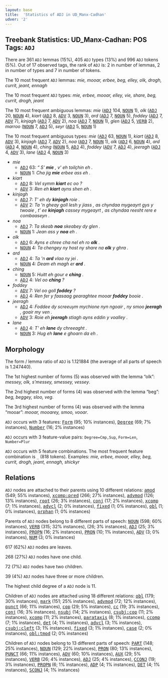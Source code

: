```yaml
---
layout: base
title:  'Statistics of ADJ in UD_Manx-Cadhan'
udver: '2'
---
```


## Treebank Statistics: UD_Manx-Cadhan: POS Tags: `ADJ`

There are 361 `ADJ` lemmas (15%), 405 `ADJ` types (13%) and 996 `ADJ` tokens (5%).
Out of 17 observed tags, the rank of `ADJ` is: 2 in number of lemmas, 2 in number of types and 7 in number of tokens.

The 10 most frequent `ADJ` lemmas: <em>mie, mooar, erbee, beg, elley, olk, drogh, currit, jeant, ennagh</em>

The 10 most frequent `ADJ` types:  <em>mie, erbee, mooar, elley, vie, share, beg, currit, drogh, jeant</em>

The 10 most frequent ambiguous lemmas: <em>mie</em> (<tt><a href="gv_cadhan-pos-ADJ.html">ADJ</a></tt> 104, <tt><a href="gv_cadhan-pos-NOUN.html">NOUN</a></tt> 1), <em>olk</em> (<tt><a href="gv_cadhan-pos-ADJ.html">ADJ</a></tt> 20, <tt><a href="gv_cadhan-pos-NOUN.html">NOUN</a></tt> 4), <em>kiart</em> (<tt><a href="gv_cadhan-pos-ADJ.html">ADJ</a></tt> 8, <tt><a href="gv_cadhan-pos-ADV.html">ADV</a></tt> 3, <tt><a href="gv_cadhan-pos-NOUN.html">NOUN</a></tt> 3), <em>ard</em> (<tt><a href="gv_cadhan-pos-ADJ.html">ADJ</a></tt> 7, <tt><a href="gv_cadhan-pos-NOUN.html">NOUN</a></tt> 5), <em>foddey</em> (<tt><a href="gv_cadhan-pos-ADJ.html">ADJ</a></tt> 7, <tt><a href="gv_cadhan-pos-ADV.html">ADV</a></tt> 7), <em>kinjagh</em> (<tt><a href="gv_cadhan-pos-ADJ.html">ADJ</a></tt> 7, <tt><a href="gv_cadhan-pos-ADV.html">ADV</a></tt> 2), <em>noa</em> (<tt><a href="gv_cadhan-pos-ADJ.html">ADJ</a></tt> 7, <tt><a href="gv_cadhan-pos-NOUN.html">NOUN</a></tt> 1), <em>glen</em> (<tt><a href="gv_cadhan-pos-ADJ.html">ADJ</a></tt> 5, <tt><a href="gv_cadhan-pos-VERB.html">VERB</a></tt> 2), <em>marroo</em> (<tt><a href="gv_cadhan-pos-NOUN.html">NOUN</a></tt> 7, <tt><a href="gv_cadhan-pos-ADJ.html">ADJ</a></tt> 5), <em>seyr</em> (<tt><a href="gv_cadhan-pos-ADJ.html">ADJ</a></tt> 5, <tt><a href="gv_cadhan-pos-NOUN.html">NOUN</a></tt> 1)

The 10 most frequent ambiguous types:  <em>mie</em> (<tt><a href="gv_cadhan-pos-ADJ.html">ADJ</a></tt> 63, <tt><a href="gv_cadhan-pos-NOUN.html">NOUN</a></tt> 1), <em>kiart</em> (<tt><a href="gv_cadhan-pos-ADJ.html">ADJ</a></tt> 8, <tt><a href="gv_cadhan-pos-ADV.html">ADV</a></tt> 3), <em>kinjagh</em> (<tt><a href="gv_cadhan-pos-ADJ.html">ADJ</a></tt> 7, <tt><a href="gv_cadhan-pos-ADV.html">ADV</a></tt> 2), <em>noa</em> (<tt><a href="gv_cadhan-pos-ADJ.html">ADJ</a></tt> 7, <tt><a href="gv_cadhan-pos-NOUN.html">NOUN</a></tt> 1), <em>olk</em> (<tt><a href="gv_cadhan-pos-ADJ.html">ADJ</a></tt> 6, <tt><a href="gv_cadhan-pos-NOUN.html">NOUN</a></tt> 4), <em>ard</em> (<tt><a href="gv_cadhan-pos-ADJ.html">ADJ</a></tt> 4, <tt><a href="gv_cadhan-pos-NOUN.html">NOUN</a></tt> 4), <em>ching</em> (<tt><a href="gv_cadhan-pos-NOUN.html">NOUN</a></tt> 5, <tt><a href="gv_cadhan-pos-ADJ.html">ADJ</a></tt> 4), <em>foddey</em> (<tt><a href="gv_cadhan-pos-ADV.html">ADV</a></tt> 7, <tt><a href="gv_cadhan-pos-ADJ.html">ADJ</a></tt> 4), <em>jeeragh</em> (<tt><a href="gv_cadhan-pos-ADJ.html">ADJ</a></tt> 4, <tt><a href="gv_cadhan-pos-ADV.html">ADV</a></tt> 3), <em>lane</em> (<tt><a href="gv_cadhan-pos-ADJ.html">ADJ</a></tt> 4, <tt><a href="gv_cadhan-pos-NOUN.html">NOUN</a></tt> 3)


* <em>mie</em>
  * <tt><a href="gv_cadhan-pos-ADJ.html">ADJ</a></tt> 63: <em>“ S' <b>mie</b> , v' eh toilçhin eh .</em>
  * <tt><a href="gv_cadhan-pos-NOUN.html">NOUN</a></tt> 1: <em>Cha jig <b>mie</b> erbee ass eh .</em>
* <em>kiart</em>
  * <tt><a href="gv_cadhan-pos-ADJ.html">ADJ</a></tt> 8: <em>Vel symm <b>kiart</b> ec oo ?</em>
  * <tt><a href="gv_cadhan-pos-ADV.html">ADV</a></tt> 3: <em>Ren eh <b>kiart</b> ayns shen eh .</em>
* <em>kinjagh</em>
  * <tt><a href="gv_cadhan-pos-ADJ.html">ADJ</a></tt> 7: <em>T' eh dy <b>kinjagh</b> roie .</em>
  * <tt><a href="gv_cadhan-pos-ADV.html">ADV</a></tt> 2: <em>Ta 'n gheay goll lesh y jiass , as chyndaa mygeayrt gys y twoaie , t' ee <b>kinjagh</b> cassey mygeayrt , as chyndaa reesht rere e combaaseyn .</em>
* <em>noa</em>
  * <tt><a href="gv_cadhan-pos-ADJ.html">ADJ</a></tt> 7: <em>Ta skeab <b>noa</b> skeabey dy glen .</em>
  * <tt><a href="gv_cadhan-pos-NOUN.html">NOUN</a></tt> 1: <em>Jean ass y <b>noa</b> eh .</em>
* <em>olk</em>
  * <tt><a href="gv_cadhan-pos-ADJ.html">ADJ</a></tt> 6: <em>Ayns e chree cha nel eh ro <b>olk</b> .</em>
  * <tt><a href="gv_cadhan-pos-NOUN.html">NOUN</a></tt> 4: <em>Ta chengey ny host ny share na <b>olk</b> y ghra .</em>
* <em>ard</em>
  * <tt><a href="gv_cadhan-pos-ADJ.html">ADJ</a></tt> 4: <em>Ta 'n <b>ard</b> vlaa ny jei .</em>
  * <tt><a href="gv_cadhan-pos-NOUN.html">NOUN</a></tt> 4: <em>Deam eh magh er <b>ard</b> .</em>
* <em>ching</em>
  * <tt><a href="gv_cadhan-pos-NOUN.html">NOUN</a></tt> 5: <em>Huitt eh gour e <b>ching</b> .</em>
  * <tt><a href="gv_cadhan-pos-ADJ.html">ADJ</a></tt> 4: <em>Vel oo <b>ching</b> ?</em>
* <em>foddey</em>
  * <tt><a href="gv_cadhan-pos-ADV.html">ADV</a></tt> 7: <em>Vel oo goll <b>foddey</b> ?</em>
  * <tt><a href="gv_cadhan-pos-ADJ.html">ADJ</a></tt> 4: <em>Ren fer y faasaag gearaghtee mooar <b>foddey</b> booie .</em>
* <em>jeeragh</em>
  * <tt><a href="gv_cadhan-pos-ADJ.html">ADJ</a></tt> 4: <em>Foddee dy screeuym mychione nyn ngoair , ny smoo <b>jeeragh</b> , goair my ven .</em>
  * <tt><a href="gv_cadhan-pos-ADV.html">ADV</a></tt> 3: <em>Roie eh <b>jeeragh</b> stiagh ayns eddin y voalley .</em>
* <em>lane</em>
  * <tt><a href="gv_cadhan-pos-ADJ.html">ADJ</a></tt> 4: <em>T' eh <b>lane</b> dy chreeaght .</em>
  * <tt><a href="gv_cadhan-pos-NOUN.html">NOUN</a></tt> 3: <em>Hug eh <b>lane</b> e ghoarn da eh .</em>

## Morphology

The form / lemma ratio of `ADJ` is 1.121884 (the average of all parts of speech is 1.247440).

The 1st highest number of forms (5) was observed with the lemma “olk”: <em>messey, olk, s'messey, smessey, vessey</em>.

The 2nd highest number of forms (4) was observed with the lemma “beg”: <em>beg, beggey, sloo, veg</em>.

The 3rd highest number of forms (4) was observed with the lemma “mooar”: <em>mooar, mooarey, smoo, vooar</em>.

`ADJ` occurs with 3 features: <tt><a href="gv_cadhan-feat-Form.html">Form</a></tt> (95; 10% instances), <tt><a href="gv_cadhan-feat-Degree.html">Degree</a></tt> (69; 7% instances), <tt><a href="gv_cadhan-feat-Number.html">Number</a></tt> (16; 2% instances)

`ADJ` occurs with 3 feature-value pairs: `Degree=Cmp,Sup`, `Form=Len`, `Number=Plur`

`ADJ` occurs with 5 feature combinations.
The most frequent feature combination is `_` (818 tokens).
Examples: <em>mie, erbee, mooar, elley, beg, currit, drogh, jeant, ennagh, shickyr</em>


## Relations

`ADJ` nodes are attached to their parents using 10 different relations: <tt><a href="gv_cadhan-dep-amod.html">amod</a></tt> (549; 55% instances), <tt><a href="gv_cadhan-dep-xcomp-pred.html">xcomp:pred</a></tt> (266; 27% instances), <tt><a href="gv_cadhan-dep-advmod.html">advmod</a></tt> (126; 13% instances), <tt><a href="gv_cadhan-dep-root.html">root</a></tt> (26; 3% instances), <tt><a href="gv_cadhan-dep-conj.html">conj</a></tt> (17; 2% instances), <tt><a href="gv_cadhan-dep-xcomp.html">xcomp</a></tt> (7; 1% instances), <tt><a href="gv_cadhan-dep-advcl.html">advcl</a></tt> (2; 0% instances), <tt><a href="gv_cadhan-dep-fixed.html">fixed</a></tt> (1; 0% instances), <tt><a href="gv_cadhan-dep-obl.html">obl</a></tt> (1; 0% instances), <tt><a href="gv_cadhan-dep-orphan.html">orphan</a></tt> (1; 0% instances)

Parents of `ADJ` nodes belong to 8 different parts of speech: <tt><a href="gv_cadhan-pos-NOUN.html">NOUN</a></tt> (598; 60% instances), <tt><a href="gv_cadhan-pos-VERB.html">VERB</a></tt> (315; 32% instances),  (26; 3% instances), <tt><a href="gv_cadhan-pos-ADJ.html">ADJ</a></tt> (25; 3% instances), <tt><a href="gv_cadhan-pos-PROPN.html">PROPN</a></tt> (16; 2% instances), <tt><a href="gv_cadhan-pos-PRON.html">PRON</a></tt> (10; 1% instances), <tt><a href="gv_cadhan-pos-ADV.html">ADV</a></tt> (3; 0% instances), <tt><a href="gv_cadhan-pos-NUM.html">NUM</a></tt> (3; 0% instances)

617 (62%) `ADJ` nodes are leaves.

268 (27%) `ADJ` nodes have one child.

72 (7%) `ADJ` nodes have two children.

39 (4%) `ADJ` nodes have three or more children.

The highest child degree of a `ADJ` node is 11.

Children of `ADJ` nodes are attached using 18 different relations: <tt><a href="gv_cadhan-dep-obl.html">obl</a></tt> (179; 30% instances), <tt><a href="gv_cadhan-dep-mark.html">mark</a></tt> (151; 25% instances), <tt><a href="gv_cadhan-dep-advmod.html">advmod</a></tt> (72; 12% instances), <tt><a href="gv_cadhan-dep-punct.html">punct</a></tt> (66; 11% instances), <tt><a href="gv_cadhan-dep-cop.html">cop</a></tt> (29; 5% instances), <tt><a href="gv_cadhan-dep-cc.html">cc</a></tt> (19; 3% instances), <tt><a href="gv_cadhan-dep-conj.html">conj</a></tt> (16; 3% instances), <tt><a href="gv_cadhan-dep-nsubj.html">nsubj</a></tt> (14; 2% instances), <tt><a href="gv_cadhan-dep-csubj-cop.html">csubj:cop</a></tt> (11; 2% instances), <tt><a href="gv_cadhan-dep-xcomp.html">xcomp</a></tt> (11; 2% instances), <tt><a href="gv_cadhan-dep-parataxis.html">parataxis</a></tt> (8; 1% instances), <tt><a href="gv_cadhan-dep-ccomp.html">ccomp</a></tt> (7; 1% instances), <tt><a href="gv_cadhan-dep-det.html">det</a></tt> (4; 1% instances), <tt><a href="gv_cadhan-dep-advcl.html">advcl</a></tt> (3; 1% instances), <tt><a href="gv_cadhan-dep-csubj-cleft.html">csubj:cleft</a></tt> (3; 1% instances), <tt><a href="gv_cadhan-dep-fixed.html">fixed</a></tt> (3; 1% instances), <tt><a href="gv_cadhan-dep-case.html">case</a></tt> (2; 0% instances), <tt><a href="gv_cadhan-dep-obl-tmod.html">obl:tmod</a></tt> (2; 0% instances)

Children of `ADJ` nodes belong to 13 different parts of speech: <tt><a href="gv_cadhan-pos-PART.html">PART</a></tt> (148; 25% instances), <tt><a href="gv_cadhan-pos-NOUN.html">NOUN</a></tt> (129; 22% instances), <tt><a href="gv_cadhan-pos-PRON.html">PRON</a></tt> (80; 13% instances), <tt><a href="gv_cadhan-pos-PUNCT.html">PUNCT</a></tt> (66; 11% instances), <tt><a href="gv_cadhan-pos-ADV.html">ADV</a></tt> (60; 10% instances), <tt><a href="gv_cadhan-pos-AUX.html">AUX</a></tt> (29; 5% instances), <tt><a href="gv_cadhan-pos-VERB.html">VERB</a></tt> (26; 4% instances), <tt><a href="gv_cadhan-pos-ADJ.html">ADJ</a></tt> (25; 4% instances), <tt><a href="gv_cadhan-pos-CCONJ.html">CCONJ</a></tt> (19; 3% instances), <tt><a href="gv_cadhan-pos-PROPN.html">PROPN</a></tt> (6; 1% instances), <tt><a href="gv_cadhan-pos-ADP.html">ADP</a></tt> (4; 1% instances), <tt><a href="gv_cadhan-pos-DET.html">DET</a></tt> (4; 1% instances), <tt><a href="gv_cadhan-pos-SCONJ.html">SCONJ</a></tt> (4; 1% instances)


